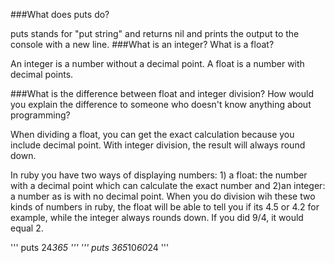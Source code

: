 ###What does puts do?

puts stands for "put string" and returns nil and prints the output to the console with a new line.
###What is an integer? What is a float?

An integer is a number without a decimal point. A float is a number with decimal points.

###What is the difference between float and integer division? How would you explain the difference to someone who doesn't know anything about programming?

When dividing a float, you can get the exact calculation because you include decimal point. With integer division, the result will always round down.

In ruby you have two ways of displaying numbers: 1) a float: the number with a decimal point which can calculate the exact number and 2)an integer: a number as is with no decimal point. When you do division wih these two kinds of numbers in ruby, the float will be able to tell you if its 4.5 or 4.2 for example, while the integer always rounds down. If you did 9/4, it would equal 2.

'''
puts 24*365
'''
'''
puts 365*10*60*24
'''

